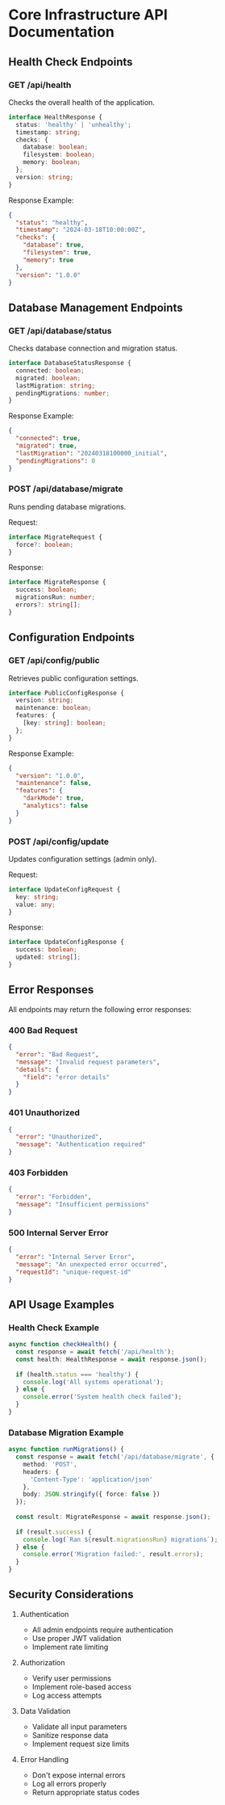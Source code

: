 # Core Infrastructure API Documentation

## Health Check Endpoints

### GET /api/health
Checks the overall health of the application.

```typescript
interface HealthResponse {
  status: 'healthy' | 'unhealthy';
  timestamp: string;
  checks: {
    database: boolean;
    filesystem: boolean;
    memory: boolean;
  };
  version: string;
}
```

Response Example:
```json
{
  "status": "healthy",
  "timestamp": "2024-03-18T10:00:00Z",
  "checks": {
    "database": true,
    "filesystem": true,
    "memory": true
  },
  "version": "1.0.0"
}
```

## Database Management Endpoints

### GET /api/database/status
Checks database connection and migration status.

```typescript
interface DatabaseStatusResponse {
  connected: boolean;
  migrated: boolean;
  lastMigration: string;
  pendingMigrations: number;
}
```

Response Example:
```json
{
  "connected": true,
  "migrated": true,
  "lastMigration": "20240318100000_initial",
  "pendingMigrations": 0
}
```

### POST /api/database/migrate
Runs pending database migrations.

Request:
```typescript
interface MigrateRequest {
  force?: boolean;
}
```

Response:
```typescript
interface MigrateResponse {
  success: boolean;
  migrationsRun: number;
  errors?: string[];
}
```

## Configuration Endpoints

### GET /api/config/public
Retrieves public configuration settings.

```typescript
interface PublicConfigResponse {
  version: string;
  maintenance: boolean;
  features: {
    [key: string]: boolean;
  };
}
```

Response Example:
```json
{
  "version": "1.0.0",
  "maintenance": false,
  "features": {
    "darkMode": true,
    "analytics": false
  }
}
```

### POST /api/config/update
Updates configuration settings (admin only).

Request:
```typescript
interface UpdateConfigRequest {
  key: string;
  value: any;
}
```

Response:
```typescript
interface UpdateConfigResponse {
  success: boolean;
  updated: string[];
}
```

## Error Responses

All endpoints may return the following error responses:

### 400 Bad Request
```json
{
  "error": "Bad Request",
  "message": "Invalid request parameters",
  "details": {
    "field": "error details"
  }
}
```

### 401 Unauthorized
```json
{
  "error": "Unauthorized",
  "message": "Authentication required"
}
```

### 403 Forbidden
```json
{
  "error": "Forbidden",
  "message": "Insufficient permissions"
}
```

### 500 Internal Server Error
```json
{
  "error": "Internal Server Error",
  "message": "An unexpected error occurred",
  "requestId": "unique-request-id"
}
```

## API Usage Examples

### Health Check Example
```typescript
async function checkHealth() {
  const response = await fetch('/api/health');
  const health: HealthResponse = await response.json();
  
  if (health.status === 'healthy') {
    console.log('All systems operational');
  } else {
    console.error('System health check failed');
  }
}
```

### Database Migration Example
```typescript
async function runMigrations() {
  const response = await fetch('/api/database/migrate', {
    method: 'POST',
    headers: {
      'Content-Type': 'application/json'
    },
    body: JSON.stringify({ force: false })
  });
  
  const result: MigrateResponse = await response.json();
  
  if (result.success) {
    console.log(`Ran ${result.migrationsRun} migrations`);
  } else {
    console.error('Migration failed:', result.errors);
  }
}
```

## Security Considerations

1. Authentication
   - All admin endpoints require authentication
   - Use proper JWT validation
   - Implement rate limiting

2. Authorization
   - Verify user permissions
   - Implement role-based access
   - Log access attempts

3. Data Validation
   - Validate all input parameters
   - Sanitize response data
   - Implement request size limits

4. Error Handling
   - Don't expose internal errors
   - Log all errors properly
   - Return appropriate status codes 
